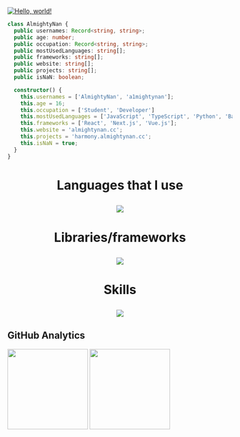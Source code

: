 [![Hello, world!](https://readme-typing-svg.demolab.com?font=Consola&pause=900&color=00F754&center=true&vCenter=true&multiline=true&repeat=false&width=435&lines=Hello+world!+I'm+AlmightyNan)](https://git.io/typing-svg)

```ts
class AlmightyNan {
  public usernames: Record<string, string>;
  public age: number;
  public occupation: Record<string, string>;
  public mostUsedLanguages: string[];
  public frameworks: string[];
  public website: string[];
  public projects: string[];
  public isNaN: boolean;

  constructor() {
    this.usernames = ['AlmightyNan', 'a1mightynan'];
    this.age = 16;
    this.occupation = ['Student', 'Developer']
    this.mostUsedLanguages = ['JavaScript', 'TypeScript', 'Python', 'Bash', 'HTML'];
    this.frameworks = ['React', 'Next.js', 'Vue.js'];
    this.website = 'almightynan.cc';
    this.projects = 'harmony.almightynan.cc';
    this.isNaN = true;
  }
}
```

<h1 align="center">
Languages that I use
</>

<p align="center">
  <a href="https://skillicons.dev">
    <img src="https://skillicons.dev/icons?i=js,ts,py,bash,html,css,rust" />
  </a>
</p>

<h1 align="center">
Libraries/frameworks
</>

<p align="center">
  <a href="https://skillicons.dev">
    <img src="https://skillicons.dev/icons?i=react,next,vue,tailwind,express,postgres,prisma" />
  </a>
</p>

<h1 align="center">
Skills
</>

<p align="center">
  <a href="https://skillicons.dev">
    <img src="https://skillicons.dev/icons?i=nodejs,grafana,mongo,firebase,,git" />
  </a>
</p>

## GitHub Analytics
<div>
<img height="180em" src="https://github-readme-stats.vercel.app/api?username=AlmightyNan&theme=dark&show_icons=true&count_private=true">
<img height="180em" src="https://github-readme-stats.vercel.app/api/top-langs/?username=AlmightyNan&theme=dark&layout=compact&langs_count=5">
</div>
